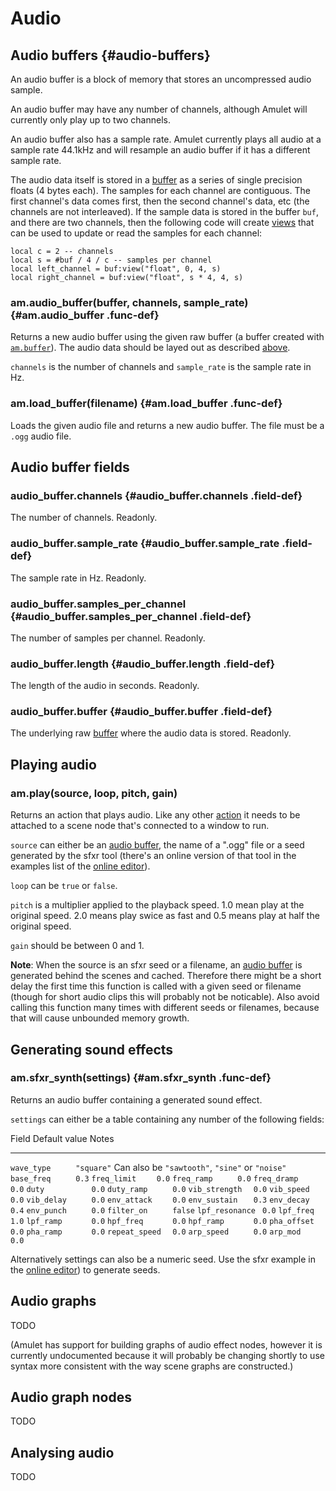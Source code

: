 
# Audio

## Audio buffers {#audio-buffers}

An audio buffer is a block of memory that stores an uncompressed
audio sample.

An audio buffer may have any number of channels, although Amulet
will currently only play up to two channels.

An audio buffer also has a sample rate. Amulet currently plays all
audio at a sample rate 44.1kHz and will resample an audio buffer
if it has a different sample rate.

The audio data itself is stored in a [buffer](#buffers-and-views)
as a series of single precision floats (4 bytes each). The samples for
each channel are contiguous. The first channel's data comes first, then
the second channel's data, etc (the channels are not interleaved).
If the sample data is stored in the buffer `buf`, and there are two channels,
then the following code will create [views](#buffers-and-views) that can
be used to update or read the samples for each channel:

~~~ {.lua}
local c = 2 -- channels
local s = #buf / 4 / c -- samples per channel
local left_channel = buf:view("float", 0, 4, s)
local right_channel = buf:view("float", s * 4, 4, s)
~~~

### am.audio_buffer(buffer, channels, sample_rate) {#am.audio_buffer .func-def}

Returns a new audio buffer using the given raw buffer (a buffer
created with [`am.buffer`](#am.buffer)). The audio data should
be layed out as described [above](#audio-buffers).

`channels` is the number of channels and `sample_rate` is the sample rate
in Hz.

### am.load_buffer(filename) {#am.load_buffer .func-def}

Loads the given audio file and returns a new audio buffer.
The file must be a `.ogg` audio file.

## Audio buffer fields

### audio_buffer.channels {#audio_buffer.channels .field-def}

The number of channels. Readonly.

### audio_buffer.sample_rate {#audio_buffer.sample_rate .field-def}

The sample rate in Hz. Readonly.

### audio_buffer.samples_per_channel {#audio_buffer.samples_per_channel .field-def}

The number of samples per channel. Readonly.

### audio_buffer.length {#audio_buffer.length .field-def}

The length of the audio in seconds. Readonly.

### audio_buffer.buffer {#audio_buffer.buffer .field-def}

The underlying raw [buffer](#buffers-and-views) where the audio data is stored. Readonly.

## Playing audio

### am.play(source, loop, pitch, gain)

Returns an action that plays audio.
Like any other [action](#node:action) it needs to be attached to a scene
node that's connected to a window to run.

`source` can either be an [audio buffer](#audio-buffers), the name of a ".ogg" file
or a seed generated by the sfxr tool (there's an online
version of that tool in the examples list of the [online editor](http://www.amulet.xyz/editor.html)).

`loop` can be `true` or `false`.

`pitch` is a multiplier applied to the playback speed.
1.0 mean play at the original speed. 2.0 means play
swice as fast and 0.5 means play at half the original speed.

`gain` should be between 0 and 1.

**Note**:
When the source is an sfxr seed or a filename, an [audio buffer](#audio-buffers)
is generated behind the scenes and cached. Therefore there might be a short delay the
first time this function is called with a given seed or filename (though for short
audio clips this will probably not be noticable). Also avoid calling
this function many times with different seeds or filenames, because that will cause 
unbounded memory growth.

## Generating sound effects

### am.sfxr_synth(settings) {#am.sfxr_synth .func-def}

Returns an audio buffer containing a generated sound effect.

`settings` can either be a table containing any number of the
following fields:

Field                Default value     Notes
-----------------    ----------------  -------------------------------------------------
`wave_type     `     `"square"`        Can also be `"sawtooth"`, `"sine"` or `"noise"`
`base_freq     `     `0.3`
`freq_limit    `     `0.0`
`freq_ramp     `     `0.0`
`freq_dramp    `     `0.0`
`duty          `     `0.0`
`duty_ramp     `     `0.0`
`vib_strength  `     `0.0`
`vib_speed     `     `0.0`
`vib_delay     `     `0.0`
`env_attack    `     `0.0`
`env_sustain   `     `0.3`
`env_decay     `     `0.4`
`env_punch     `     `0.0`
`filter_on     `     `false`
`lpf_resonance `     `0.0`
`lpf_freq      `     `1.0`
`lpf_ramp      `     `0.0`
`hpf_freq      `     `0.0`
`hpf_ramp      `     `0.0`
`pha_offset    `     `0.0`
`pha_ramp      `     `0.0`
`repeat_speed  `     `0.0`
`arp_speed     `     `0.0`
`arp_mod       `     `0.0`

Alternatively settings can also be a numeric seed. Use the sfxr example
in the [online editor](http://www.amulet.xyz/editor.html)) to generate seeds.

## Audio graphs

TODO

(Amulet has support for building graphs of audio effect nodes,
however it is currently undocumented because it will probably
be changing shortly to use syntax more consistent with the
way scene graphs are constructed.)

## Audio graph nodes

TODO

## Analysing audio

TODO

